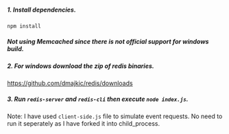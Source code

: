 ##### 1. Install dependencies.
```
npm install
```

##### Not using Memcached since there is not official support for windows build.

##### 2. For windows download the zip of redis binaries.
https://github.com/dmajkic/redis/downloads


##### 3. Run `redis-server` and `redis-cli` then execute `node index.js`.

Note: I have used `client-side.js` file to simulate event requests. No need to run it seperately as
I have forked it into child_process.

